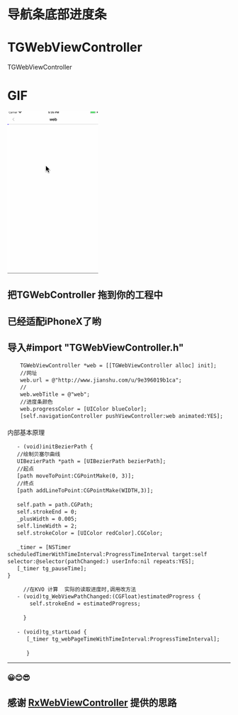 # 导航条底部进度条
# TGWebViewController
TGWebViewController
# GIF
![TGWebViewController](GIF/ScreenImage.gif "TGWebViewController")

## 把TGWebController 拖到你的工程中 
## 已经适配iPhoneX了哟
## 导入#import "TGWebViewController.h"
```
    TGWebViewController *web = [[TGWebViewController alloc] init];
    //网址
    web.url = @"http://www.jianshu.com/u/9e396019b1ca";
    //
    web.webTitle = @"web";
    //进度条颜色
    web.progressColor = [UIColor blueColor];
    [self.navigationController pushViewController:web animated:YES];
 ``` 
 
 ####
  内部基本原理 
 ```
    - (void)initBezierPath {
    //绘制贝塞尔曲线
    UIBezierPath *path = [UIBezierPath bezierPath];
    //起点
    [path moveToPoint:CGPointMake(0, 3)];
    //终点
    [path addLineToPoint:CGPointMake(WIDTH,3)];
    
    self.path = path.CGPath;
    self.strokeEnd = 0;
    _plusWidth = 0.005;
    self.lineWidth = 2;
    self.strokeColor = [UIColor redColor].CGColor;
    
    _timer = [NSTimer scheduledTimerWithTimeInterval:ProgressTimeInterval target:self selector:@selector(pathChanged:) userInfo:nil repeats:YES];
    [_timer tg_pauseTime];
}
 ``` 
 
 
 ```
      //在KVO 计算  实际的读取进度时,调用改方法
    - (void)tg_WebViewPathChanged:(CGFloat)estimatedProgress {
        self.strokeEnd = estimatedProgress;
    
      }

    - (void)tg_startLoad {
       [_timer tg_webPageTimeWithTimeInterval:ProgressTimeInterval];
    
       }
 ``` 
 
 
 --------------
 ### 😀😊😎
 ## 感谢 [RxWebViewController](https://github.com/Roxasora/RxWebViewController) 提供的思路
 
 
